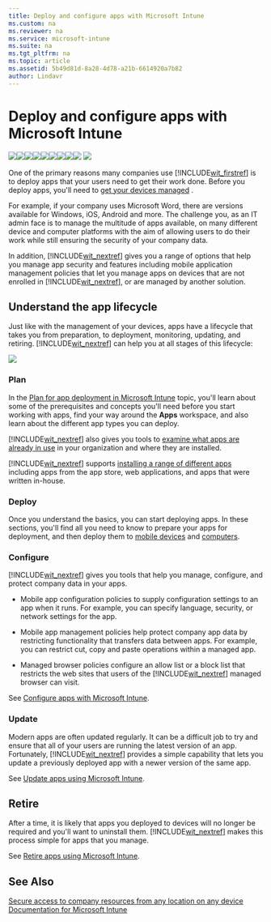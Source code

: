 ```yaml
---
title: Deploy and configure apps with Microsoft Intune
ms.custom: na
ms.reviewer: na
ms.service: microsoft-intune
ms.suite: na
ms.tgt_pltfrm: na
ms.topic: article
ms.assetid: 5b49d81d-8a28-4d78-a21b-6614920a7b82
author: Lindavr
---
```

# Deploy and configure apps with Microsoft Intune
[![](/media/Nav-Icons/WIT_Tile_W_Overview.png)](https://technet.microsoft.com/library/dn646960.aspx/?WT.mc_id=IntuneOverview20150801)[![](/media/Nav-Icons/WIT_Tile_W_GetStarted.png)](https://technet.microsoft.com/library/dn646953.aspx/?WT.mc_id=IntuneGS20150801)[![](/media/Nav-Icons/WIT_Tile_W_EnrollDevices.png)](https://technet.microsoft.com/library/dn646962.aspx/?WT.mc_id=IntuneEnroll20150801)[![](/media/Nav-Icons/WIT_Tile_W_ManageDevices.png)](https://technet.microsoft.com/library/mt313202.aspx/?WT.mc_id=IntuneConfig20150801)![](/media/Nav-Icons/WIT_Tile_W_ManageAppsHighlight.png)[![](/media/Nav-Icons/WIT_Tile_W_ProtectResources.png)](https://technet.microsoft.com/library/mt313203.aspx/?WT.mc_id=IntuneProtect20150801)[![](/media/Nav-Icons/WIT_Tile_W_RetireData.png)](https://technet.microsoft.com/library/mt313204.aspx/?WT.mc_id=IntuneRetire20150801)[![](/media/Nav-Icons/WIT_Tile_W_TechnicalReference.png)](https://technet.microsoft.com/library/mt282239.aspx/?WT.mc_id=IntuneTR20150801)[![](/media/Nav-Icons/WIT_Tile_W_Troubleshooting.png)](https://technet.microsoft.com/library/mt345521.aspx)
![](/media/Nav-Icons/WIT_Banner_ManageApps.png)

One of the primary reasons many companies use [!INCLUDE[wit_firstref](/includes/wit_firstref_md.md)] is to deploy apps that your users need to get their work done. Before you deploy apps, you'll need to  [get your devices managed](https://technet.microsoft.com/library/dn646962.aspx) .

For example, if your company uses Microsoft Word, there are versions available for Windows, iOS, Android and more. The challenge you, as an IT admin face is to manage the multitude of apps available, on many different device and computer platforms with the aim of allowing users to do their work while still ensuring the security of your company data.

In addition, [!INCLUDE[wit_nextref](/includes/wit_nextref_md.md)] gives you a range of options that help you  manage app security and features including mobile application management policies that let you manage apps on devices that are not enrolled in  [!INCLUDE[wit_nextref](/includes/wit_nextref_md.md)], or are managed by another solution.

## Understand the app lifecycle
Just like with the management of your devices, apps have a lifecycle that takes you from preparation, to deployment, monitoring, updating, and retiring. [!INCLUDE[wit_nextref](/includes/wit_nextref_md.md)] can help you at all stages of this lifecycle:

![](/media/App-Lifecycle.png)

### Plan
In the [Plan for app deployment in Microsoft Intune](plan-for-app-deployment-in-microsoft-intune.md) topic, you'll learn about some of the prerequisites and concepts you'll need before you start working with apps, find your way around the **Apps** workspace, and also learn about the different app types you can deploy.

[!INCLUDE[wit_nextref](/includes/wit_nextref_md.md)] also gives you tools to [examine what apps are already in use](https://technet.microsoft.com/en-us/library/jj733634.aspx) in your organization and where they are installed.

[!INCLUDE[wit_nextref](/includes/wit_nextref_md.md)] supports [installing a range of different apps](https://technet.microsoft.com/en-us/library/dn646955.aspx) including apps from the app store, web applications, and apps that were written in-house.

### Deploy
Once you understand the basics, you can start deploying apps. In these sections, you'll find all you need to know to prepare your apps for deployment, and then deploy them to [mobile devices](https://technet.microsoft.com/library/dn646972.aspx) and [computers](https://technet.microsoft.com/library/dn646961.aspx).

### Configure
[!INCLUDE[wit_nextref](/includes/wit_nextref_md.md)] gives you tools that help you manage, configure, and protect company data in your apps.

-   Mobile app configuration policies to supply configuration settings to an app when it runs. For example, you can specify language, security, or network settings for the app.

-   Mobile app management policies help protect company app data by restricting functionality that transfers data between apps. For example, you can restrict cut, copy and paste operations within a managed app.

-   Managed browser policies configure an allow list or a block list that restricts the web sites that users of the [!INCLUDE[wit_nextref](/includes/wit_nextref_md.md)] managed browser can visit.

See [Configure apps with Microsoft Intune](configure-apps-with-microsoft-intune.md).

### Update
Modern apps are often updated regularly. It can be a difficult job to try and ensure that all of your users are running the latest version of an app. Fortunately, [!INCLUDE[wit_nextref](/includes/wit_nextref_md.md)] provides a simple capability that lets you update a previously deployed app with a newer version of the same app.

See [Update apps using Microsoft Intune](update-apps-using-microsoft-intune.md).

## Retire
After a time, it is likely that apps you deployed to devices will no longer be required and you'll want to uninstall them. [!INCLUDE[wit_nextref](/includes/wit_nextref_md.md)] makes this process simple for apps that you manage.

See [Retire apps using Microsoft Intune](retire-apps-using-microsoft-intune.md).

## See Also
[Secure access to company resources from any location on any device](https://technet.microsoft.com/en-us/library/dn550982.aspx)
[Documentation for Microsoft Intune](documentation-for-microsoft-intune.md)

